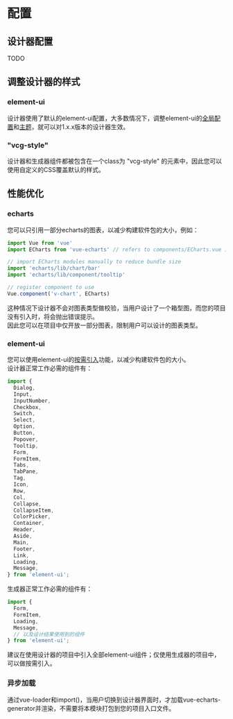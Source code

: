 # 配置
## 设计器配置
TODO

## 调整设计器的样式
### element-ui
设计器使用了默认的element-ui配置，大多数情况下，调整element-ui的[全局配置](https://element.eleme.cn/#/zh-CN/component/quickstart#quan-ju-pei-zhi)和[主题](https://element.eleme.cn/#/zh-CN/component/custom-theme)，就可以对1.x.x版本的设计器生效。
### "vcg-style"
设计器和生成器组件都被包含在一个class为 "vcg-style" 的元素中，因此您可以使用自定义的CSS覆盖默认的样式。

## 性能优化
### echarts
您可以只引用一部分echarts的图表，以减少构建软件包的大小，例如：
``` js
import Vue from 'vue'
import ECharts from 'vue-echarts' // refers to components/ECharts.vue in webpack

// import ECharts modules manually to reduce bundle size
import 'echarts/lib/chart/bar'
import 'echarts/lib/component/tooltip'

// register component to use
Vue.component('v-chart', ECharts)
```
这种情况下设计器不会对图表类型做校验，当用户设计了一个箱型图，而您的项目没有引入时，将会抛出错误提示。  
因此您可以在项目中仅开放一部分图表，限制用户可以设计的图表类型。
### element-ui
您可以使用element-ui的[按需引入](https://element.eleme.cn/#/zh-CN/component/quickstart#an-xu-yin-ru)功能，以减少构建软件包的大小。  
设计器正常工作必需的组件有：
``` js
import {
  Dialog,
  Input,
  InputNumber,
  Checkbox,
  Switch,
  Select,
  Option,
  Button,
  Popover,
  Tooltip,
  Form,
  FormItem,
  Tabs,
  TabPane,
  Tag,
  Icon,
  Row,
  Col,
  Collapse,
  CollapseItem,
  ColorPicker,
  Container,
  Header,
  Aside,
  Main,
  Footer,
  Link,
  Loading,
  Message,
} from 'element-ui';
```
生成器正常工作必需的组件有：
``` js
import {
  Form,
  FormItem,
  Loading,
  Message,
  // 以及设计结果使用到的组件
} from 'element-ui';
```
建议在使用设计器的项目中引入全部element-ui组件；仅使用生成器的项目中，可以做按需引入。
### 异步加载
通过vue-loader和import()，当用户切换到设计器界面时，才加载vue-echarts-generator并渲染，不需要将本模块打包到您的项目入口文件。
